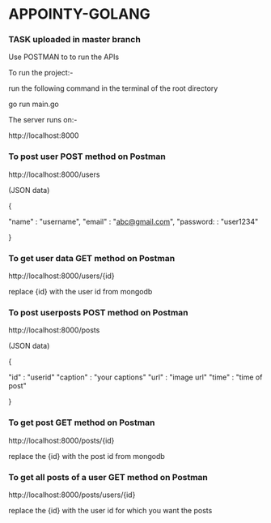 # APPOINTY-GOLANG

### TASK uploaded in master branch

Use POSTMAN to to run the APIs

To run the project:-

run the following command in the terminal of the root directory

go run main.go

The server runs on:-

http://localhost:8000


### To post user POST method on Postman

http://localhost:8000/users


(JSON data)


{
 
 "name" : "username",
  "email" : "abc@gmail.com",
  "password: : "user1234"
  
}

### To get user data GET method on Postman

http://localhost:8000/users/{id}

replace {id} with the user id from mongodb


### To post userposts POST method on Postman

http://localhost:8000/posts

(JSON data)

{

  "id" : "userid"
  "caption" : "your captions"
  "url" : "image url"
  "time" : "time of post"
  
}


### To get post GET method on Postman

http://localhost:8000/posts/{id}

replace the {id} with the post id from mongodb


### To get all posts of a user GET method on Postman

http://localhost:8000/posts/users/{id}

replace the {id} with the user id for which you want the posts




